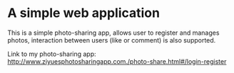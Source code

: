 # A simple web application
This is a simple photo-sharing app, allows user to register and manages photos, 
interaction between users (like or comment) is also supported.

Link to my photo-sharing app:
http://www.ziyuesphotosharingapp.com./photo-share.html#/login-register


